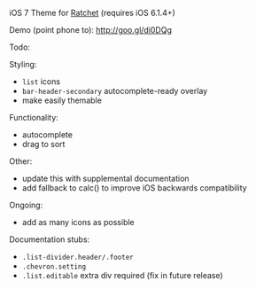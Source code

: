 iOS 7 Theme for [Ratchet](https://github.com/maker/ratchet/) (requires iOS 6.1.4+)

Demo (point phone to): http://goo.gl/di0DQg

Todo:

Styling:
- `list` icons
- `bar-header-secondary` autocomplete-ready overlay
- make easily themable

Functionality:
- autocomplete
- drag to sort

Other:
- update this with supplemental documentation
- add fallback to calc() to improve iOS backwards compatibility

Ongoing:
- add as many icons as possible

Documentation stubs:
- `.list-divider.header/.footer`
- `.chevron.setting`
- `.list.editable` extra div required (fix in future release)

